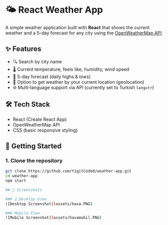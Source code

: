 # 🌤 React Weather App

A simple weather application built with **React** that shows the current weather and a 5-day forecast for any city using the [OpenWeatherMap API](https://openweathermap.org/).

## ✨ Features
- 🔍 Search by city name  
- 🌡 Current temperature, feels like, humidity, wind speed  
- 📅 5-day forecast (daily highs & lows)  
- 📍 Option to get weather by your current location (geolocation)  
- 🌐 Multi-language support via API (currently set to Turkish `lang=tr`)  

## 🛠 Tech Stack
- React (Create React App)  
- OpenWeatherMap API  
- CSS (basic responsive styling)

## 🚀 Getting Started

### 1. Clone the repository
```bash
git clone https://github.com/YigitCoded/weather-app.git
cd weather-app
npm start

## 📸 Screenshots

### 2.Desktop View
![Desktop Screenshot](assets/hava.PNG)

### Mobile View
![Mobile Screenshot](assets/havamobil.PNG)


